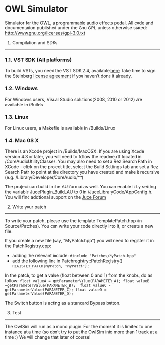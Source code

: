 # OWL Simulator #

Simulator for the [OWL](http://hoxtonowl.com/), a programmable audio effects
pedal. All code and documentation published under the Gnu GPL unless otherwise
stated: http://www.gnu.org/licenses/gpl-3.0.txt


1. Compilation and SDKs
-----------------------

### 1.1. VST SDK (All platforms)
To build VSTs, you need the VST SDK 2.4, available [here](https://code.google.com/p/juced/source/browse/trunk/vst/?r=8) 
Take time to sign the Steinberg [license agreement](www.steinberg.net/en/company/developer.html) if you haven’t done it already.

### 1.2. Windows 
For Windows users, Visual Studio solutions(2008, 2010 or 2012) are available in /Builds 

### 1.3. Linux
For Linux users, a Makefile is available in /Builds/Linux

### 1.4. Mac OS X
There is an Xcode project in /Builds/MacOSX.
If you are using Xcode version 4.3 or later, you will need to follow the readme.rtf located in /CoreAudioUtilityClasses.
You may also need to set a Rez Search Path in XCode - click on the project title, select the Build Settings tab and set a Rez Search Path to point at the directory you have created and make it recursive (e.g. /Library/Developer/CoreAudio/**)

The project can build in the AU format as well. You can enable it by setting the variable JucePlugin_Build_AU to 0 in /JuceLibraryCode/AppConfig.h.
You will find addtional support on the [Juce Forum](http://rawmaterialsoftware.com/juce.php)


2. Write your patch
-------------------

To write your patch, please use the template TemplatePatch.hpp (in Source/Patches).
You can write your code directly into it, or create a new file.

If you create a new file (say, “MyPatch.hpp”) you will need to register it in
the PatchRegistry.cpp: 
- adding the relevant include: 
`#include "Patches/MyPatch.hpp"`
- add the following line in Patchregistry::PatchRegistry()
`REGISTER_PATCH(MyPatch, "MyPatch");`

In the patch, to get a value (float between 0 and 1) from the knobs, do as
follow: 
`float valueA = getParameterValue(PARAMETER_A);
float valueB =getParameterValue(PARAMETER_B); 
float valueC = getParameterValue(PARAMETER_C);
float valueD = getParameterValue(PARAMETER_D);`

The Switch button is acting as a standard Bypass button.


3. Test 
-------
The OwlSim will run as a mono plugin. For the moment it is limited to one instance at a time (so don’t try to put the OwlSim into more than 1 track at a time :)
We will change that later of course!
